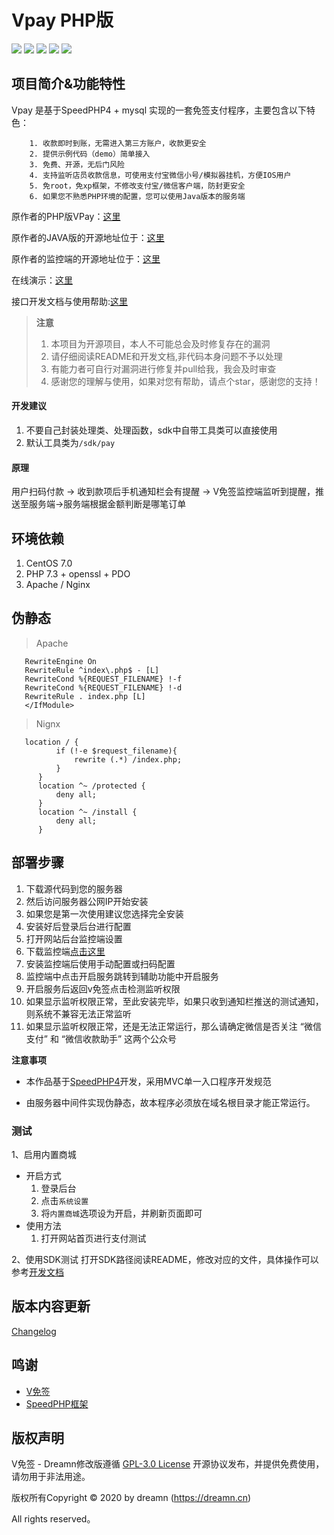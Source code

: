 # Vpay PHP版

![](https://img.shields.io/github/v/release/dreamncn/VPay.svg)
![](https://img.shields.io/github/issues/dreamncn/VPay)
![](https://img.shields.io/badge/PoweredBy-Dreamn-f39f37)
![](https://img.shields.io/github/license/dreamncn/VPay)
![](https://img.shields.io/github/stars/dreamncn/VPay.svg?label=Stars&style=social)


## 项目简介&功能特性

Vpay 是基于SpeedPHP4 + mysql 实现的一套免签支付程序，主要包含以下特色：

```
    1. 收款即时到账，无需进入第三方账户，收款更安全
    2. 提供示例代码（demo）简单接入
    3. 免费、开源，无后门风险
    4. 支持监听店员收款信息，可使用支付宝微信小号/模拟器挂机，方便IOS用户
    5. 免root，免xp框架，不修改支付宝/微信客户端，防封更安全
    6. 如果您不熟悉PHP环境的配置，您可以使用Java版本的服务端
```

原作者的PHP版VPay：[这里](https://github.com/szvone/vmqphp)

原作者的JAVA版的开源地址位于：[这里](https://github.com/szvone/Vmq)

原作者的监控端的开源地址位于：[这里](https://github.com/szvone/VmqApk)

在线演示：[这里](https://pay.dreamn.cn/)

接口开发文档与使用帮助:[这里](https://doc.dreamn.cn/doc/Vpay%E5%BC%80%E5%8F%91%E6%96%87%E6%A1%A3/)

> **注意**
> 1. 本项目为开源项目，本人不可能总会及时修复存在的漏洞
> 2. 请仔细阅读README和开发文档,非代码本身问题不予以处理
> 3. 有能力者可自行对漏洞进行修复并pull给我，我会及时审查
> 4. 感谢您的理解与使用，如果对您有帮助，请点个star，感谢您的支持！

#### 开发建议

1. 不要自己封装处理类、处理函数，sdk中自带工具类可以直接使用
2. 默认工具类为`/sdk/pay`


#### 原理

用户扫码付款 -> 收到款项后手机通知栏会有提醒 -> V免签监控端监听到提醒，推送至服务端->服务端根据金额判断是哪笔订单

## 环境依赖

1. CentOS 7.0
2. PHP 7.3 + openssl + PDO
3. Apache / Nginx

## 伪静态
> Apache
```<IfModule mod_rewrite.c>
   RewriteEngine On
   RewriteRule ^index\.php$ - [L]
   RewriteCond %{REQUEST_FILENAME} !-f
   RewriteCond %{REQUEST_FILENAME} !-d
   RewriteRule . index.php [L]
   </IfModule>
```

> Nignx

```
   location / {
          if (!-e $request_filename){
              rewrite (.*) /index.php;
          }
      }
      location ^~ /protected {
          deny all;
      }
      location ^~ /install {
          deny all;
      }
```

## 部署步骤

1. 下载源代码到您的服务器
2. 然后访问服务器公网IP开始安装
3. 如果您是第一次使用建议您选择完全安装
4. 安装好后登录后台进行配置
5. 打开网站后台监控端设置
6. 下载监控端[点击这里](https://github.com/szvone/vmqApk/releases)
7. 安装监控端后使用手动配置或扫码配置
8. 监控端中点击开启服务跳转到辅助功能中开启服务
9. 开启服务后返回v免签点击检测监听权限
10. 如果显示监听权限正常，至此安装完毕，如果只收到通知栏推送的测试通知，则系统不兼容无法正常监听
11. 如果显示监听权限正常，还是无法正常运行，那么请确定微信是否关注 “微信支付” 和 “微信收款助手” 这两个公众号

**注意事项**

 - 本作品基于[SpeedPHP4](https://github.com/dreamncn/SpeedPHP)开发，采用MVC单一入口程序开发规范

 - 由服务器中间件实现伪静态，故本程序必须放在域名根目录才能正常运行。


### 测试

1、启用内置商城

  - 开启方式
    1. 登录后台
    2. 点击`系统设置`
    3. 将`内置商城`选项设为开启，并刷新页面即可
  - 使用方法
    1. 打开网站首页进行支付测试
    
2、使用SDK测试
    打开SDK路径阅读README，修改对应的文件，具体操作可以参考[开发文档](https://doc.dreamn.cn/doc/Vpay%E5%BC%80%E5%8F%91%E6%96%87%E6%A1%A3/#/%E4%BD%BF%E7%94%A8%E6%B5%8B%E8%AF%95)

## 版本内容更新

[Changelog](CHANGELOG.md)

## 鸣谢

- [V免签](https://github.com/szvone/Vmq)
- [SpeedPHP框架](https://github.com/SpeedPHP/manual)


## 版权声明

V免签 - Dreamn修改版遵循 [GPL-3.0 License](/LICENSE) 开源协议发布，并提供免费使用，请勿用于非法用途。

版权所有Copyright © 2020 by dreamn (https://dreamn.cn)

All rights reserved。

